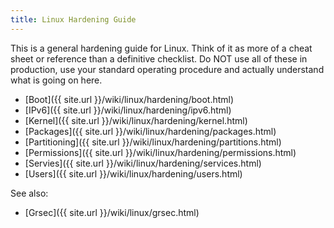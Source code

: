 ```yaml
---
title: Linux Hardening Guide
---
```

This is a general hardening guide for Linux. Think of it as more of a cheat sheet or reference than a definitive checklist. Do NOT use all of these in production, use your standard operating procedure and actually understand what is going on here.

- [Boot]({{ site.url }}/wiki/linux/hardening/boot.html)
- [IPv6]({{ site.url }}/wiki/linux/hardening/ipv6.html)
- [Kernel]({{ site.url }}/wiki/linux/hardening/kernel.html)
- [Packages]({{ site.url }}/wiki/linux/hardening/packages.html)
- [Partitioning]({{ site.url }}/wiki/linux/hardening/partitions.html)
- [Permissions]({{ site.url }}/wiki/linux/hardening/permissions.html)
- [Servies]({{ site.url }}/wiki/linux/hardening/services.html)
- [Users]({{ site.url }}/wiki/linux/hardening/users.html)

See also:

- [Grsec]({{ site.url }}/wiki/linux/grsec.html)
